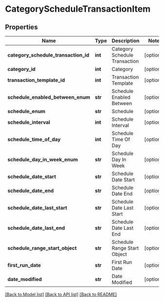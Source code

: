 # CategoryScheduleTransactionItem

## Properties
Name | Type | Description | Notes
------------ | ------------- | ------------- | -------------
**category_schedule_transaction_id** | **int** | Category Schedule Transaction | [optional] 
**category_id** | **int** | Category | [optional] 
**transaction_template_id** | **int** | Transaction Template | [optional] 
**schedule_enabled_between_enum** | **str** | Schedule Enabled Between | [optional] 
**schedule_enum** | **str** | Schedule | [optional] 
**schedule_interval** | **int** | Schedule Interval | [optional] 
**schedule_time_of_day** | **int** | Schedule Time Of Day | [optional] 
**schedule_day_in_week_enum** | **str** | Schedule Day In Week | [optional] 
**schedule_date_start** | **str** | Schedule Date Start | [optional] 
**schedule_date_end** | **str** | Schedule Date End | [optional] 
**schedule_date_last_start** | **str** | Schedule Date Last Start | [optional] 
**schedule_date_last_end** | **str** | Schedule Date Last End | [optional] 
**schedule_range_start_object** | **str** | Schedule Range Start Object | [optional] 
**first_run_date** | **str** | First Run Date | [optional] 
**date_modified** | **str** | Date Modified | [optional] 

[[Back to Model list]](../README.md#documentation-for-models) [[Back to API list]](../README.md#documentation-for-api-endpoints) [[Back to README]](../README.md)


